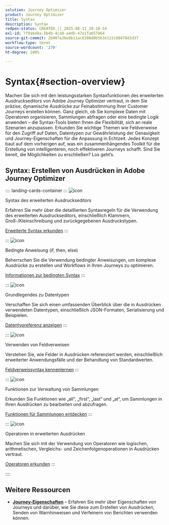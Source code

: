 ```yaml
---
solution: Journey Optimizer
product: Journey Optimizer
title: Syntax
description: Syntax
redpen-status: CREATED_||_2025-08-11_20-10-54
exl-id: 7f9a648a-5b4b-4ca0-a4db-47e1fa657864
source-git-commit: 2b907a3be8b11ac6308d0b563e122c88478d1d37
workflow-type: tm+mt
source-wordcount: '270'
ht-degree: 100%

---
```


# Syntax{#section-overview}

Machen Sie sich mit den leistungsstarken Syntaxfunktionen des erweiterten Ausdruckseditors von Adobe Journey Optimizer vertraut, in dem Sie präzise, dynamische Ausdrücke zur Feinabstimmung Ihrer Customer Journeys erstellen können. Ganz gleich, ob Sie komplexe Daten mit Operatoren organisieren, Sammlungen abfragen oder eine bedingte Logik anwenden – die Syntax-Tools bieten Ihnen die Flexibilität, sich an reale Szenarien anzupassen. Erkunden Sie wichtige Themen wie Feldverweise für den Zugriff auf Daten, Datentypen zur Gewährleistung der Genauigkeit und Journey-Eigenschaften für die Anpassung in Echtzeit. Jedes Konzept baut auf dem vorherigen auf, was ein zusammenhängendes Toolkit für die Erstellung von intelligenteren, noch effektiveren Journeys schafft. Sind Sie bereit, die Möglichkeiten zu erschließen? Los geht’s.

## Syntax: Erstellen von Ausdrücken in Adobe Journey Optimizer

:::: landing-cards-container
:::
![icon](https://cdn.experienceleague.adobe.com/icons/code-branch.svg)

Syntax des erweiterten Ausdruckseditors

Erfahren Sie mehr über die detaillierten Syntaxregeln für die Verwendung des erweiterten Ausdruckseditors, einschließlich Klammern, Groß-/Kleinschreibung und zurückgegebenen Ausdruckstypen.

[Erweiterte Syntax erkunden](../using/building-journeys/expression/generalities.md)
:::

:::
![icon](https://cdn.experienceleague.adobe.com/icons/list-check.svg)

Bedingte Anweisung (if, then, else)

Beherrschen Sie die Verwendung bedingter Anweisungen, um komplexe Ausdrücke zu erstellen und Workflows in Ihren Journeys zu optimieren.

[Informationen zur bedingten Syntax](../using/building-journeys/expression/conditional-instruction.md)
:::

:::
![icon](https://cdn.experienceleague.adobe.com/icons/book.svg)

Grundlegendes zu Datentypen

Verschaffen Sie sich einen umfassenden Überblick über die in Ausdrücken verwendeten Datentypen, einschließlich JSON-Formaten, Serialisierung und Beispielen.

[Datentypreferenz anzeigen](../using/building-journeys/expression/data-types.md)
:::

:::
![icon](https://cdn.experienceleague.adobe.com/icons/code-branch.svg)

Verwenden von Feldverweisen

Verstehen Sie, wie Felder in Ausdrücken referenziert werden, einschließlich erweiterter Anwendungsfälle und der Behandlung von Standardwerten.

[Feldverweissyntax kennenlernen](../using/building-journeys/expression/field-references.md)
:::

:::
![icon](https://cdn.experienceleague.adobe.com/icons/gear.svg)

Funktionen zur Verwaltung von Sammlungen

Erkunden Sie Funktionen wie „all“, „first“, „last“ und „at“, um Sammlungen in Ihren Ausdrücken zu bearbeiten und abzufragen.

[Funktionen für Sammlungen entdecken](../using/building-journeys/expression/collection-management-functions.md)
:::

:::
![icon](https://cdn.experienceleague.adobe.com/icons/screwdriver-wrench.svg)

Operatoren in erweiterten Ausdrücken

Machen Sie sich mit der Verwendung von Operatoren wie logischen, arithmetischen, Vergleichs- und Zeichenfolgenoperationen in Ausdrücken vertraut.

[Operatoren erkunden](../using/building-journeys/expression/operators.md)
:::

::::


## Weitere Ressourcen

- **[Journey-Eigenschaften](../using/building-journeys/expression/journey-properties.md)** – Erfahren Sie mehr über Eigenschaften von Journeys und darüber, wie Sie diese zum Erstellen von Ausdrücken, Senden von Warnhinweisen und Verfeinern von Berichten verwenden können.
